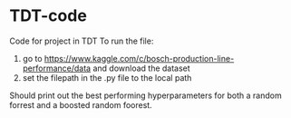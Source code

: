 # TDT-code
Code for project in TDT
To run the file:
1. go to https://www.kaggle.com/c/bosch-production-line-performance/data and download the dataset
2. set the filepath in the .py file to the local path 

Should print out the best performing hyperparameters for both a random forrest and a boosted random foorest.
